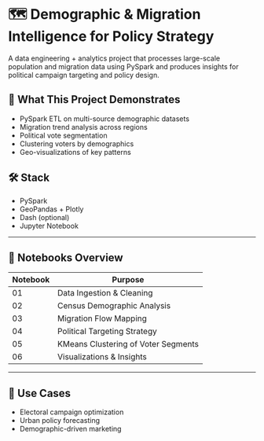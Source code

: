 # 🗺️ Demographic & Migration Intelligence for Policy Strategy

A data engineering + analytics project that processes large-scale population and migration data using PySpark and produces insights for political campaign targeting and policy design.

## 💼 What This Project Demonstrates

- PySpark ETL on multi-source demographic datasets
- Migration trend analysis across regions
- Political vote segmentation
- Clustering voters by demographics
- Geo-visualizations of key patterns

## 🛠️ Stack

- PySpark
- GeoPandas + Plotly
- Dash (optional)
- Jupyter Notebook

---

## 📁 Notebooks Overview

| Notebook | Purpose |
|----------|---------|
| 01       | Data Ingestion & Cleaning |
| 02       | Census Demographic Analysis |
| 03       | Migration Flow Mapping |
| 04       | Political Targeting Strategy |
| 05       | KMeans Clustering of Voter Segments |
| 06       | Visualizations & Insights |

---

## 🧠 Use Cases

- Electoral campaign optimization
- Urban policy forecasting
- Demographic-driven marketing
  
